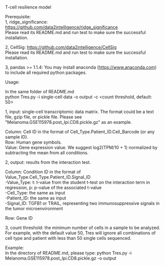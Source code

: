 T-cell resilience model  

Prerequisite:  
1, ridge_significance: https://github.com/data2intelligence/ridge_significance    
Please read its README.md and run test to make sure the successful installation.    
  
2, CellSig: https://github.com/data2intelligence/CellSig  
Please read its README.md and run test to make sure the successful installation.  
  
3, pandas >= 1.1.4: You may install anaconda (https://www.anaconda.com) to include all required python packages.      
  
Usage:  
  
In the same folder of README.md    
python Tres.py -i single-cell data -o output -c <count threshold, default: 50>  
  
1, input: single-cell transcriptomic data matrix. The format could be a text file, gzip file, or pickle file. Please see "Melanoma.GSE115978.post_Ipi.CD8.pickle.gz" as an example.  
  
Column: Cell ID in the format of Cell_Type.Patient_ID.Cell_Barcode (or any sample ID).  
Row: Human gene symbols.  
Value: Gene expression value. We suggest log2(TPM/10 + 1) normalized by subtracting the mean from all conditions.      
  
2, output: results from the interaction test.  
  
Column: Condition ID in the format of Value_Type.Cell_Type.Patient_ID.Signal_ID  
  -Value_Type: t: t-value from the student t-test on the interaction term in regression, p: p-value of the associated t-value  
  -Cell_Type: the same as input  
  -Patient_ID: the same as input  
  -Signal_ID: TGFB1 or TRAIL, representing two immunosuppressive signals in the tumor microenvironment  
  
Row: Gene ID  
  
3, count threshold: the minimum number of cells in a sample to be analyzed. For example, with the default value 50, Tres will ignore all combinations of cell type and patient with less than 50 single cells sequenced.  
  
Example:  
In the directory of README.md, please type: python Tres.py -i Melanoma.GSE115978.post_Ipi.CD8.pickle.gz -o output  
  